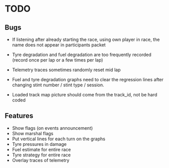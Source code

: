 # TODO

## Bugs

- If listening after already starting the race, using own player in race, the name does not appear in participants packet

- Tyre degradation and fuel degradation are too frequently recorded (record once per lap or a few times per lap)

- Telemetry traces sometimes randomly reset mid lap

- Fuel and tyre degradation graphs need to clear the regression lines after changing stint number / stint type / session.

- Loaded track map picture should come from the track_id, not be hard coded

## Features

- Show flags (on events announcement)
- Show marshal flags
- Put vertical lines for each turn on the graphs
- Tyre pressures in damage
- Fuel estimate for entire race
- Tyre strategy for entire race
- Overlay traces of telemetry

